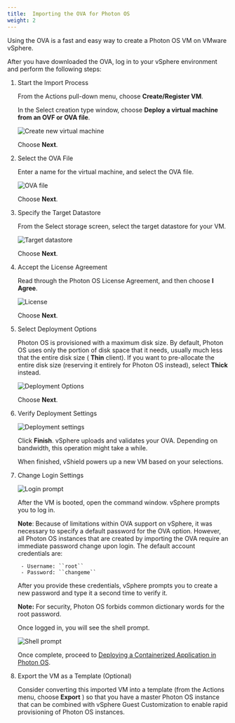 ```yaml
---
title:  Importing the OVA for Photon OS
weight: 2
---
```



Using the OVA is a fast and easy way to create a Photon OS VM on VMware vSphere.

After you have downloaded the OVA, log in to your vSphere environment and perform the following steps:

1. Start the Import Process

    From the Actions pull-down menu, choose **Create/Register VM**.
    
   
    
    In the Select creation type window, choose  **Deploy a virtual machine from an OVF or OVA file**.

    
    
     ![Create new virtual machine](../../images/vs-iso-new.png)
    
    Choose **Next**.

1. Select the OVA File

    Enter a name for the virtual machine, and select the OVA file.
    
    ![OVA file](../../images/vs-ova-name-selected.png)
    
    Choose **Next**.

1. Specify the Target Datastore

    From the Select storage screen, select the target datastore for your VM.
    
    ![Target datastore](../../images/vs-ova-storage.png)
    
    Choose  **Next**.

1. Accept the License Agreement

    Read through the Photon OS License Agreement, and then choose **I Agree**.
    
    ![License](../../images/vs-ova-license.png)
    
    Choose **Next**.

1. Select Deployment Options

    Photon OS is provisioned with a maximum disk size. By default, Photon OS uses only the portion of disk space that it needs, usually much less that the entire disk size ( **Thin** client). If you want to pre-allocate the entire disk size (reserving it entirely for Photon OS instead), select **Thick**  instead.
       
    ![Deployment Options](../../images/vs-ova-deployment-options.png)
        
    Choose **Next**.

1. Verify Deployment Settings

        
	![Deployment settings](../../images/vs-ova-settings.png)
        
	Click **Finish**. vSphere uploads and validates your OVA. Depending on bandwidth, this operation might take a while.
        
	When finished, vShield powers up a new VM based on your selections.

7. Change Login Settings

	 ![Login prompt](../../images/splashscreen23.png)
        
	After the VM is booted, open the command window. vSphere prompts you to log in.
        
	**Note**: Because of limitations within OVA support on vSphere, it was necessary to specify a default password for the OVA option. However, all Photon OS instances that are created by importing the OVA require an immediate password change upon login. The default account credentials are:
        
        - Username: ``root``
        - Password: ``changeme``
    
	After you provide these credentials, vSphere prompts you to create a new password and type it a second time to verify it.
        
	**Note:** For security, Photon OS forbids common dictionary words for the root password.  
        
	Once logged in, you will see the shell prompt.
        
	![Shell prompt](../../images/vs-ova-login.png)
        
	Once complete, proceed to [Deploying a Containerized Application in Photon OS](../../deploying-a-containerized-application-in-photon-os/).

8. Export the VM as a Template (Optional)

    Consider converting this imported VM into a template (from the Actions menu, choose **Export** ) so that you have a master Photon OS instance that can be combined with vSphere Guest Customization to enable rapid provisioning of Photon OS instances.
    
    